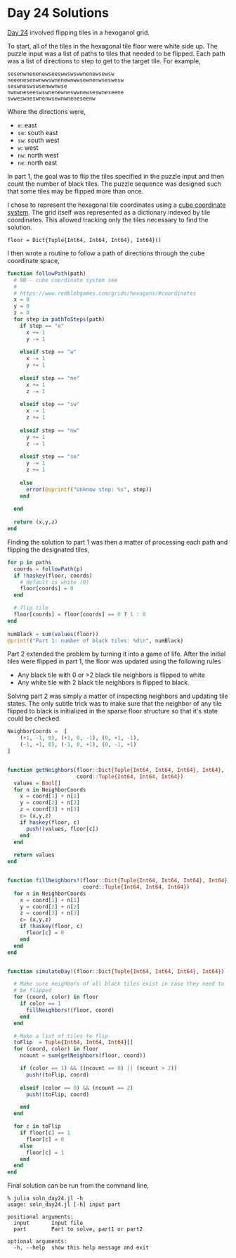 # Day 24 Solutions

[Day 24](https://adventofcode.com/2020/day/24) involved flipping tiles in
a hexoganol grid. 

To start, all of the tiles in the hexagonal tile floor were white side
up. The puzzle input was a list of paths to tiles that needed to be
flipped. Each path was a list of directions to step to get to the target tile.
For example, 

```
sesenwnenenewseeswwswswwnenewsewsw
neeenesenwnwwswnenewnwwsewnenwseswesw
seswneswswsenwwnwse
nwnwneseeswswnenewneswwnewseswneseene
swweswneswnenwsewnwneneseenw
```

Where the directions were, 
- `e`: east
- `se`: south east
- `sw`: south west
- `w`: west
- `nw`: north west
- `ne`: north east

In part 1, the goal was to flip the tiles specified in the puzzle input
and then count the number of black tiles. The puzzle sequence was designed
such that some tiles may be flipped more than once. 

I chose to represent the hexagonal tile coordinates using a 
[cube coordinate system](https://www.redblobgames.com/grids/hexagons/#coordinates-cube).
The grid itself was represented as a dictionary indexed by tile coordinates. This
allowed tracking only the tiles necessary to find the solution. 

```juilia
floor = Dict{Tuple{Int64, Int64, Int64}, Int64}()
```

I then wrote a routine to follow a path of directions through
the cube coordinate space,

```julia
function followPath(path)
  # NB - cube coordinate system see
  #
  # https://www.redblobgames.com/grids/hexagons/#coordinates
  x = 0
  y = 0
  z = 0
  for step in pathToSteps(path)
    if step == "e"
      x += 1
      y -= 1
      
    elseif step == "w"
      x -= 1
      y += 1
      
    elseif step == "ne"
      x += 1
      z -= 1
      
    elseif step == "sw"
      x -= 1
      z += 1
      
    elseif step == "nw"
      y += 1
      z -= 1
      
    elseif step == "se"
      y -= 1
      z += 1
      
    else
      error(@sprintf("Unknow step: %s", step))
    end
    
  end
  
  return (x,y,z)
end
```

Finding the solution to part 1 was then a matter of processing each path 
and flipping the designated tiles,

```julia
for p in paths
  coords = followPath(p)
  if !haskey(floor, coords)
    # default is white (0)
    floor[coords] = 0
  end

  # flip tile
  floor[coords] = floor[coords] == 0 ? 1 : 0
end
  
numBlack = sum(values(floor))
@printf("Part 1: number of black tiles: %d\n", numBlack)
```

Part 2 extended the problem by turning it into a game of life. After the initial
tiles were flipped in part 1, the floor was updated using the following rules

- Any black tile with 0 or >2 black tile neighbors is flipped to white
- Any white tile with 2 black tile neighbors is flipped to black.

Solving part 2 was simply a matter of inspecting neighbors and updating
tile states. The only subtle trick was to make sure that the neighbor
of any tile flipped to black is initialized in the sparse floor structure
so that it's state could be checked.

```julia
NeighborCoords =  [
    (+1, -1, 0), (+1, 0, -1), (0, +1, -1), 
    (-1, +1, 0), (-1, 0, +1), (0, -1, +1)
]


function getNeighbors(floor::Dict{Tuple{Int64, Int64, Int64}, Int64},
                      coord::Tuple{Int64, Int64, Int64})
  values = Bool[]
  for n in NeighborCoords
    x = coord[1] + n[1]
    y = coord[2] + n[2]
    z = coord[3] + n[3]
    c= (x,y,z)
    if haskey(floor, c)
      push!(values, floor[c])
    end
  end
  
  return values
end


function fillNeighbors!(floor::Dict{Tuple{Int64, Int64, Int64}, Int64},
                        coord::Tuple{Int64, Int64, Int64})
  for n in NeighborCoords
    x = coord[1] + n[1]
    y = coord[2] + n[2]
    z = coord[3] + n[3]
    c= (x,y,z)
    if !haskey(floor, c)
      floor[c] = 0
    end
  end
end


function simulateDay!(floor::Dict{Tuple{Int64, Int64, Int64}, Int64})

  # Make sure neighbors of all black tiles exist in case they need to
  # be flipped
  for (coord, color) in floor
    if color == 1
      fillNeighbors!(floor, coord)
    end
  end

  # Make a list of tiles to flip
  toFlip  = Tuple{Int64, Int64, Int64}[]
  for (coord, color) in floor
    ncount = sum(getNeighbors(floor, coord))

    if (color == 1) && ((ncount == 0) || (ncount > 2))
      push!(toFlip, coord)
      
    elseif (color == 0) && (ncount == 2)
      push!(toFlip, coord)

    end
  end

  for c in toFlip
    if floor[c] == 1
      floor[c] = 0
    else
      floor[c] = 1
    end
  end
end
```

Final solution can be run from the command line,

```
% julia soln_day24.jl -h
usage: soln_day24.jl [-h] input part

positional arguments:
  input       Input file
  part        Part to solve, part1 or part2

optional arguments:
  -h, --help  show this help message and exit
```
